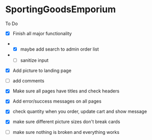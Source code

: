 # SportingGoodsEmporium

To Do
- [x] Finish all major functionality
- - [x] maybe add search to admin order list
- - [ ] sanitize input
- [x] Add picture to landing page
- [ ] add comments
- [x] Make sure all pages have titles and check headers
- [x] Add error/success messages on all pages
- [x] check quantity when you order, update cart and show message
- [x] make sure different picture sizes don't break cards
- [ ] make sure nothing is broken and everything works

